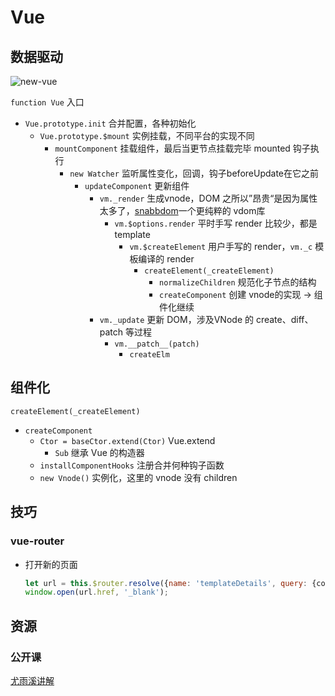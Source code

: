 # Vue

## 数据驱动

![new-vue](https://ustbhuangyi.github.io/vue-analysis/assets/new-vue.png)

`function Vue` 入口

- `Vue.prototype.init` 合并配置，各种初始化
  - `Vue.prototype.$mount` 实例挂载，不同平台的实现不同
    - `mountComponent` 挂载组件，最后当更节点挂载完毕 mounted 钩子执行
      - `new Watcher` 监听属性变化，回调，钩子beforeUpdate在它之前
        - `updateComponent` 更新组件
          - `vm._render` 生成vnode，DOM 之所以”昂贵“是因为属性太多了，[snabbdom](https://github.com/snabbdom/snabbdom)一个更纯粹的 vdom库
            - `vm.$options.render` 平时手写 render 比较少，都是 template
              - `vm.$createElement` 用户手写的 render，`vm._c` 模板编译的 render
                - `createElement(_createElement)` 
                  - `normalizeChildren` 规范化子节点的结构
                  - `createComponent` 创建 vnode的实现 -> 组件化继续
          - `vm._update` 更新 DOM，涉及VNode 的 create、diff、patch 等过程
            - `vm.__patch__(patch)` 
              - `createElm`



## 组件化

`createElement(_createElement)`

- `createComponent` 
  - `Ctor = baseCtor.extend(Ctor)` Vue.extend
    - `Sub` 继承 Vue 的构造器
  - `installComponentHooks` 注册合并何种钩子函数
  - `new Vnode()` 实例化，这里的 vnode 没有 children



## 技巧

### vue-router

- 打开新的页面

  ```js
  let url = this.$router.resolve({name: 'templateDetails', query: {code}})
  window.open(url.href, '_blank');
  ```

  

## 资源

### 公开课

[尤雨溪讲解](https://www.bilibili.com/video/av49047971/?p=1)

